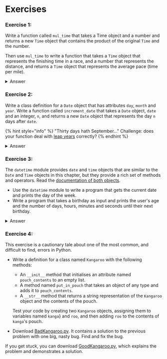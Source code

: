 # Exercises

### Exercise 1:

Write a function called `mul_time` that takes a Time object and a number and returns a new `Time` object that contains the product of the original `Time` and the number.

Then use `mul_time` to write a function that takes a `Time` object that represents the finishing time in a race, and a number that represents the distance, and returns a `Time` object that represents the average pace (time per mile).

<details>

<summary>Answer</summary>



</details>

### Exercise 2:

Write a class definition for a `Date` object that has attributes `day`, `month` and `year`. Write a function called `increment_date` that takes a `Date` object, `date` and an integer, `n`, and returns a new `Date` object that represents the day `n` days after `date`.

{% hint style="info" %}
"Thirty days hath September..." Challenge: does your function deal with [leap years](https://www.wikipedia.org/wiki/Leap\_year) correctly?
{% endhint %}

<details>

<summary>Answer</summary>



</details>

### Exercise 3:

The `datetime` module provides `date` and `time` objects that are similar to the `Date` and `Time` objects in this chapter, but they provide a rich set of methods and operators. Read the [documentation of both objects](https://www.docs.python.org/lib/datetime-date.html).&#x20;

* Use the `datetime` module to write a program that gets the current date and prints the day of the week.
* Write a program that takes a birthday as input and prints the user's age and the number of days, hours, minutes and seconds until their next birthday.&#x20;

<details>

<summary>Answer</summary>



</details>

### **Exercise 4:**

This exercise is a cautionary tale about one of the most common, and difficult to find, errors in Python.

*   Write a definition for a class named `Kangaroo` with the following methods:

    * An `__init__` method that initialises an attribute named `pouch_contents` to an empty list.
    * A method named `put_in_pouch` that takes an object of any type and adds it to `pouch_contents`.
    * A `__str__` method that returns a string representation of the `Kangaroo` object and the contents of the pouch.

    Test your code by creating two `Kangaroo` objects, assigning them to variables named `kanga`} and `roo`, and then adding `roo` to the contents of `kanga`'s pouch.
* Download [BadKangaroo.py](https://greenteapress.com/thinkpython/code/BadKangaroo.py). It contains a solution to the previous problem with one big, nasty bug. Find and fix the bug.

If you get stuck, you can download [GoodKangaroo.py](https://greenteapress.com/thinkpython/code/GoodKangaroo.py), which explains the problem and demonstrates a solution.
